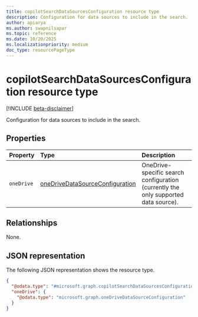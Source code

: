 ```yaml
---
title: copilotSearchDataSourcesConfiguration resource type
description: Configuration for data sources to include in the search.
author: apiarya
ms.author: swapnilsapar
ms.topic: reference
ms.date: 10/20/2025
ms.localizationpriority: medium
doc_type: resourcePageType
---
```


# copilotSearchDataSourcesConfiguration resource type

[!INCLUDE [beta-disclaimer](../../../includes/beta-disclaimer.md)]

Configuration for data sources to include in the search.

## Properties

| Property     | Type                                                                  | Description                                                           |
|:-------------|:----------------------------------------------------------------------|:----------------------------------------------------------------------|
| `oneDrive`   | [oneDriveDataSourceConfiguration](onedrivedatasourceconfiguration.md) | OneDrive-specific search configuration (currently the only supported data source). |

## Relationships

None.

## JSON representation

The following JSON representation shows the resource type.

```json
{
  "@odata.type": "#microsoft.graph.copilotSearchDataSourcesConfiguration",
  "oneDrive": {
    "@odata.type": "microsoft.graph.oneDriveDataSourceConfiguration"
  }
}
```
